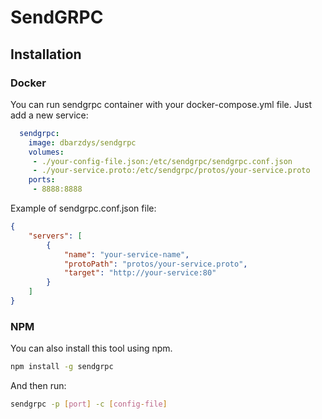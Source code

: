 # SendGRPC

## Installation

### Docker

You can run sendgrpc container with your docker-compose.yml file. Just add a new service:

```yml
  sendgrpc:
    image: dbarzdys/sendgrpc
    volumes: 
     - ./your-config-file.json:/etc/sendgrpc/sendgrpc.conf.json
     - ./your-service.proto:/etc/sendgrpc/protos/your-service.proto
    ports:
     - 8888:8888
```

Example of sendgrpc.conf.json file:

```json
{
    "servers": [
        {
            "name": "your-service-name",
            "protoPath": "protos/your-service.proto",
            "target": "http://your-service:80"
        }
    ]
}

```

### NPM

You can also install this tool using npm.

```bash
npm install -g sendgrpc
```

And then run:

```bash
sendgrpc -p [port] -c [config-file]
```
